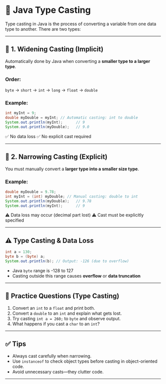 # 🔄 Java Type Casting

Type casting in Java is the process of converting a variable from one data type to another. There are two types:

---

## 🔹 1. **Widening Casting (Implicit)**

Automatically done by Java when converting a **smaller type to a larger type**.

### Order:

`byte` → `short` → `int` → `long` → `float` → `double`

### Example:

```java
int myInt = 9;
double myDouble = myInt; // Automatic casting: int to double
System.out.println(myInt);      // 9
System.out.println(myDouble);   // 9.0
```

✅ No data loss
✅ No explicit cast required

---

## 🔸 2. **Narrowing Casting (Explicit)**

You must manually convert a **larger type into a smaller size type**.

### Example:

```java
double myDouble = 9.78;
int myInt = (int) myDouble; // Manual casting: double to int
System.out.println(myDouble);   // 9.78
System.out.println(myInt);      // 9
```

⚠️ Data loss may occur (decimal part lost)
⚠️ Cast must be explicitly specified

---

## ⚠️ Type Casting & Data Loss

```java
int a = 130;
byte b = (byte) a;
System.out.println(b); // Output: -126 (due to overflow)
```

* Java `byte` range is -128 to 127
* Casting outside this range causes **overflow** or **data truncation**

---

## 🧠 Practice Questions (Type Casting)

1. Convert an `int` to a `float` and print both.
2. Convert a `double` to an `int` and explain what gets lost.
3. Try casting `int a = 260;` to `byte` and observe output.
4. What happens if you cast a `char` to an `int`?

---

## ✅ Tips

* Always cast carefully when narrowing.
* Use `instanceof` to check object types before casting in object-oriented code.
* Avoid unnecessary casts—they clutter code.

---


